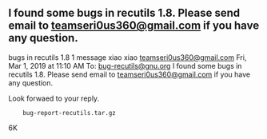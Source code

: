 I found some bugs in recutils 1.8.
Please send email to teamseri0us360@gmail.com if you have any question.
-------------------
bugs in recutils 1.8
1 message
xiao xiao <teamseri0us360@gmail.com>	Fri, Mar 1, 2019 at 11:10 AM
To: bug-recutils@gnu.org
I found some bugs in recutils 1.8.
Please send email to teamseri0us360@gmail.com if you have any question.

Look forwaed to your reply.

		bug-report-recutils.tar.gz
6K
